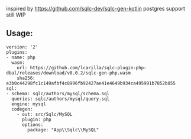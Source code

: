 inspired by https://github.com/sqlc-dev/sqlc-gen-kotlin
postgres support still WIP
## Usage:
```
version: '2'
plugins:
- name: php
  wasm:
    url: https://github.com/lcarilla/sqlc-plugin-php-dbal/releases/download/v0.0.2/sqlc-gen-php.wasm
    sha256: e3b0c44298fc1c149afbf4c8996fb92427ae41e4649b934ca495991b7852b855
sql:
- schema: sqlc/authors/mysql/schema.sql
  queries: sqlc/authors/mysql/query.sql
  engine: mysql
  codegen:
    - out: src/Sqlc/MySQL
      plugin: php
      options:
        package: "App\\Sqlc\\MySQL"
```
